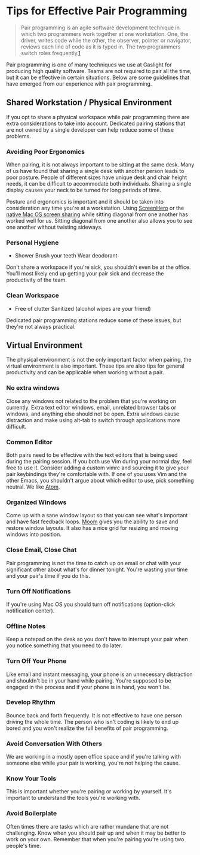 # Tips for Effective Pair Programming

> Pair programming is an agile software development technique in which two
> programmers work together at one workstation. One, the driver, writes code
> while the other, the observer, pointer or navigator, reviews each line of
> code as it is typed in. The two programmers switch roles
> frequently.[1](http://en.wikipedia.org/wiki/Pair_programming)

Pair programming is one of many techniques we use at Gaslight for producing
high quality software. Teams are not required to pair all the time, but it can
be effective in certain situations. Below are some guidelines that have emerged
from our experience with pair programming.

## Shared Workstation / Physical Environment

If you opt to share a physical workspace while pair programming there are extra
considerations to take into account. Dedicated pairing stations that are not
owned by a single developer can help reduce some of these problems.

### Avoiding Poor Ergonomics

When pairing, it is not always important to be sitting at the same desk. Many
of us have found that sharing a single desk with another person leads to poor
posture.  People of different sizes have unique desk and chair height needs, it
can be difficult to accommodate both individuals. Sharing a single display
causes your neck to be turned for long periods of time. 

Posture and ergonomics is important and it should be taken into consideration
any time you're at a workstation. Using [ScreenHero](http://screenhero.com/) or
the [native Mac OS screen sharing](http://support.apple.com/kb/PH14148) while
sitting diagonal from one another has worked well for us. Sitting diagonal from
one another also allows you to see one another without twisting sideways.

### Personal Hygiene

* Shower Brush your teeth Wear deodorant

Don't share a workspace if you're sick, you shouldn't even be at the office.
You'll most likely end up getting your pair sick and decrease the productivity
of the team.

### Clean Workspace

* Free of clutter Sanitized (alcohol wipes are your friend)

Dedicated pair programming stations reduce some of these issues, but they're
not always practical.

## Virtual Environment

The physical environment is not the only important factor when pairing, the
virtual environment is also important. These tips are also tips for general
productivity and can be applicable when working without a pair.

### No extra windows

Close any windows not related to the problem that you're working on currently.
Extra text editor windows, email, unrelated browser tabs or windows, and
anything else should not be open. Extra windows cause distraction and make
using alt-tab to switch through applications more difficult.

### Common Editor

Both pairs need to be effective with the text editors that is being used during
the pairing session. If you both use Vim during your normal day, feel free to
use it. Consider adding a custom vimrc and sourcing it to give your pair
keybindings they're comfortable with. If one of you uses Vim and the other
Emacs, you shouldn't argue about which editor to use, pick something neutral.
We like [Atom](http://atom.io).

### Organized Windows

Come up with a sane window layout so that you can see what's important and have
fast feedback loops. [Moom](http://manytricks.com/moom/) gives you the ability
to save and restore window layouts. It also has a nice grid for resizing and
moving windows into position.

### Close Email, Close Chat

Pair programming is not the time to catch up on email or chat with your
significant other about what's for dinner tonight. You're wasting your time and
your pair's time if you do this.

### Turn Off Notifications

If you're using Mac OS you should turn off notifications (option-click
notification center).

### Offline Notes

Keep a notepad on the desk so you don't have to interrupt your pair when you
notice something that you need to do later.

### Turn Off Your Phone

Like email and instant messaging, your phone is an unnecessary distraction and
shouldn't be in your hand while pairing. You're supposed to be engaged in the
process and if your phone is in hand, you won't be.

### Develop Rhythm

Bounce back and forth frequently. It is not effective to have one person
driving the whole time. The person who isn't coding is likely to end up bored
and you won't realize the full benefits of pair programming.

### Avoid Conversation With Others

We are working in a mostly open office space and if you're talking with someone
else while your pair is working, you're not helping the cause.

### Know Your Tools

This is important whether you're pairing or working by yourself. It's important
to understand the tools you're working with.

### Avoid Boilerplate

Often times there are tasks which are rather mundane that are not challenging.
Know when you should pair up and when it may be better to work on your own.
Remember that when you're pairing you're using two people's time.

